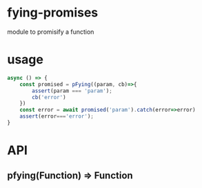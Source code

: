# fying-promises
module to promisify a function
# usage

```js
async () => {
    const promised = pFying((param, cb)=>{
        assert(param === 'param');
        cb('error')
    })
    const error = await promised('param').catch(error=>error)
    assert(error==='error');
}
```


# API

## pfying(Function) => Function